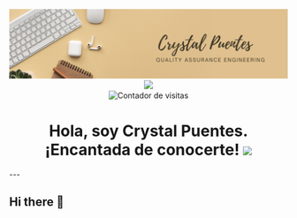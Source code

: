 <div id="header" align="center">
  <img src="https://github.com/Crosty02/Crosty02/blob/main/Black%20and%20Beige%20Modern%20Handwriting%20Professional%20Business%20LinkedIn%20Banner.png?raw=true" width="800"/>
</div>
<div id="badges" align="center">
  <a href="https://www.linkedin.com/in/crystal-puentes">
    <img src="https://img.shields.io/badge/LinkedIn-0077B5?style=for-the-badge&logo=linkedin&logoColor=white"/>
  </a>
</div>
<div id="counter" align="center">
  <img decoding="async" src="https://visitor-badge-reloaded.herokuapp.com/badge?page_id=Crosty02.Crosty02&color=00cf00" alt="Contador de visitas"/>
</div>

<h1 align="center">
  Hola, soy Crystal Puentes. ¡Encantada de conocerte!
  <img src="https://media.giphy.com/media/hvRJCLFzcasrR4ia7z/giphy.gif" width="30px"/>
</h1>
---

## Hi there 👋

<!--
**Crosty02/Crosty02** is a ✨ _special_ ✨ repository because its `README.md` (this file) appears on your GitHub profile.

Here are some ideas to get you started:

- 🔭 I’m currently working on ...
- 🌱 I’m currently learning ...
- 👯 I’m looking to collaborate on ...
- 🤔 I’m looking for help with ...
- 💬 Ask me about ...
- 📫 How to reach me: ...
- 😄 Pronouns: ...
- ⚡ Fun fact: ...

---

### :hammer_and_wrench: Lenguajes y herramientas  

<div id="header" align="left">
  <img src="https://img.shields.io/badge/Python-3776AB?style=for-the-badge&logo=python&logoColor=white"/>
  <img src="https://img.shields.io/badge/MySQL-6DB33F?style=for-the-badge&logo=mysql&logoColor=white"/>
  <img src="https://img.shields.io/badge/PyCharm-000000?style=for-the-badge&logo=pycharm&logoColor=white"/>
  <img src="https://img.shields.io/badge/GitHub-181717?style=for-the-badge&logo=github&logoColor=white"/>
</div>

---

### 🔥 Mis estadísticas  

[![GitHub Streak](http://github-readme-streak-stats.herokuapp.com?user=Crosty02&theme=dark&background=000000)](https://git.io/streak-stats)

[![Top Langs](https://github-readme-stats.vercel.app/api/top-langs/?username=Crosty02&layout=compact&theme=vision-friendly-dark)](https://github.com/anuraghazra/github-readme-stats)





